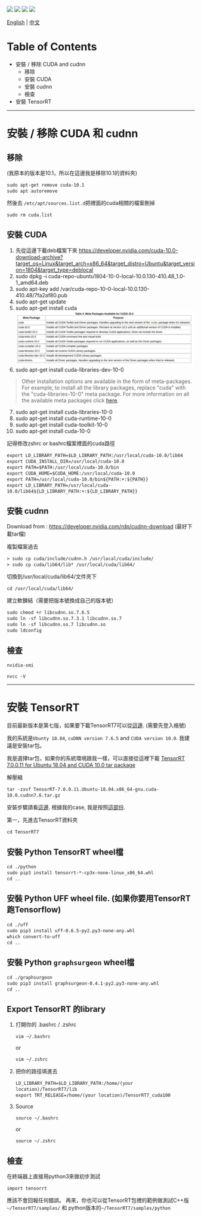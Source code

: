 [![](https://img.shields.io/badge/Lauguage-Mandarin-blue)](./) [![](https://img.shields.io/badge/CUDA-v10.0-lightgrey)](https://developer.nvidia.com/cuda-10.0-download-archive?target_os=Linux&target_arch=x86_64&target_distro=Ubuntu&target_version=1804&target_type=deblocal) [![](https://img.shields.io/badge/cuDNN-v7.6.5-red)](https://developer.nvidia.com/rdp/cudnn-download) [![](https://img.shields.io/badge/TensorRT-v7.0.0.11-orange)](https://developer.nvidia.com/nvidia-tensorrt-7x-download)

[English](../README.md) | [中文](./)

# Table of Contents
- 安裝 / 移除 CUDA and cudnn
  - 移除
  - 安裝 CUDA
  - 安裝 cudnn
  - 檢查
- 安裝 TensorRT
  
---
# 安裝 / 移除 CUDA 和 cudnn

## 移除

(我原本的版本是10.1，所以在這邊我是移除10.1的資料夾)
```
sudo apt-get remove cuda-10.1 
sudo apt autoremove
```

然後去 `/etc/apt/sources.list.d`把裡面的cuda相關的檔案刪掉
```
sudo rm cuda.list 
```

## 安裝 CUDA
1. 先從這邊下載deb檔案下來
	https://developer.nvidia.com/cuda-10.0-download-archive?target_os=Linux&target_arch=x86_64&target_distro=Ubuntu&target_version=1804&target_type=deblocal
2. sudo dpkg -i cuda-repo-ubuntu1804-10-0-local-10.0.130-410.48_1.0-1_amd64.deb
3. sudo apt-key add /var/cuda-repo-10-0-local-10.0.130-410.48/7fa2af80.pub 
4. sudo apt-get update
5. sudo apt-get install cuda![meta-package](../assets/cuda.png)
6. sudo apt-get install cuda-libraries-dev-10-0 
> Other installation options are available in the form of meta-packages. For example, to install all the library packages, replace "cuda" with the "cuda-libraries-10-0" meta package. For more information on all the available meta packages click [here](https://docs.nvidia.com/cuda/cuda-installation-guide-linux/index.html#package-manager-metas).
7. sudo apt-get install cuda-libraries-10-0 
8. sudo apt-get install cuda-runtime-10-0
9. sudo apt-get install cuda-toolkit-10-0
10. sudo apt-get install cuda-10-0

記得修改zshrc or bashrc檔案裡面的cuda路徑
```
export LD_LIBRARY_PATH=$LD_LIBRARY_PATH:/usr/local/cuda-10.0/lib64
export CUDA_INSTALL_DIR=/usr/local/cuda-10.0
export PATH=$PATH:/usr/local/cuda-10.0/bin
export CUDA_HOME=$CUDA_HOME:/usr/local/cuda-10.0
export PATH=/usr/local/cuda-10.0/bin${PATH:+:${PATH}}
export LD_LIBRARY_PATH=/usr/local/cuda-10.0/lib64${LD_LIBRARY_PATH:+:${LD_LIBRARY_PATH}}
```

## 安裝 cudnn
Download from : https://developer.nvidia.com/rdp/cudnn-download
(最好下載tar檔)

複製檔案過去
```
> sudo cp cuda/include/cudnn.h /usr/local/cuda/include/
> sudo cp cuda/lib64/lib* /usr/local/cuda/lib64/
```
切換到/usr/local/cuda/lib64/文件夾下
```
cd /usr/local/cuda/lib64/
```
建立軟鍊結（需要把版本號換成自己的版本號）
```
sudo chmod +r libcudnn.so.7.6.5
sudo ln -sf libcudnn.so.7.3.1 libcudnn.so.7
sudo ln -sf libcudnn.so.7 libcudnn.so
sudo ldconfig
```

## 檢查

```
nvidia-smi
```

```
nvcc -V
```

---
# 安裝 TensorRT

目前最新版本是第七版，如果要下載TensorRT7可以從[這邊](https://developer.nvidia.com/nvidia-tensorrt-7x-download). (需要先登入帳號)

我的系統是`Ubunty 18.04`, `cuDNN version 7.6.5` and `CUDA version 10.0`. 我建議是安裝tar包。

我是選擇tar包，如果你的系統環境跟我一樣，可以直接從這裡下載
[TensorRT 7.0.0.11 for Ubuntu 18.04 and CUDA 10.0 tar package](https://developer.nvidia.com/compute/machine-learning/tensorrt/secure/7.0/7.0.0.11/tars/TensorRT-7.0.0.11.Ubuntu-18.04.x86_64-gnu.cuda-10.0.cudnn7.6.tar.gz)

解壓縮
```
tar -zxvf TensorRT-7.0.0.11.Ubuntu-18.04.x86_64-gnu.cuda-10.0.cudnn7.6.tar.gz
```

安裝步驟請看[這邊](https://docs.nvidia.com/deeplearning/sdk/tensorrt-install-guide/index.html). 
根據我的case, 我是按照[這部份](https://docs.nvidia.com/deeplearning/sdk/tensorrt-install-guide/index.html#installing-tar).

第一，先進去TensorRT資料夾
```
cd TensorRT7
```

## 安裝 Python TensorRT wheel檔

```
cd ./python
sudo pip3 install tensorrt-*-cp3x-none-linux_x86_64.whl
cd ..
```

## 安裝 Python UFF wheel file. (如果你要用TensorRT跑Tensorflow)

```
cd ./uff
sudo pip3 install uff-0.6.5-py2.py3-none-any.whl
which convert-to-uff
cd ..
```

## 安裝 Python `graphsurgeon` wheel檔

```
cd ./graphsurgeon
sudo pip3 install graphsurgeon-0.4.1-py2.py3-none-any.whl
cd ..
```

## Export TensorRT 的library

1. 打開你的 .bashrc / .zshrc
	```
	vim ~/.bashrc
	```
	or 
	```
	vim ~/.zshrc
	```
2. 把你的路徑填進去
	```
	LD_LIBRARY_PATH=$LD_LIBRARY_PATH:/home/(your location)/TensorRT7/lib
	export TRT_RELEASE=/home/(your location)/TensorRT7_cuda100
	```
3. Source 
	```
	source ~/.bashrc
	```
	or 
	```
	source ~/.zshrc
	```

## 檢查

在終端器上直接用python3來做初步測試
```
import tensorrt
```
應該不會回報任何錯誤。
再來，你也可以從TensorRT包裡的範例做測試C++版`~/TensorRT7/samples/` 和 python版本的`~/TensorRT7/samples/python`
